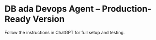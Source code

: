 # DB ada Devops Agent – Production-Ready Version

Follow the instructions in ChatGPT for full setup and testing.
